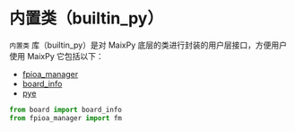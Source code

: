 内置类（builtin_py）
===========

`内置类` 库（builtin_py）是对 MaixPy 底层的类进行封装的用户层接口，方便用户使用 MaixPy 它包括以下：

* [fpioa_manager](fm.md)
* [board_info](board_info.md)
* [pye](pye.md)

```python
from board import board_info
from fpioa_manager import fm
```
